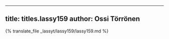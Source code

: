 
---
title: titles.lassy159
author: Ossi Törrönen
---
{% translate_file _lassyt/lassy159/lassy159.md %}